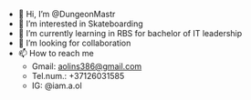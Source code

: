 - 👋 Hi, I’m @DungeonMastr
- 👀 I’m interested in Skateboarding
- 🌱 I’m currently learning in RBS for bachelor of IT leadership
- 💞️ I’m looking for collaboration
- 📫 How to reach me 
   - Gmail: aolins386@gmail.com 
   - Tel.num.: +37126031585 
   - IG: @iam.a.ol 
<!---
DungeonMastr/DungeonMastr is a ✨ special ✨ repository because its `README.md` (this file) appears on your GitHub profile.
You can click the Preview link to take a look at your changes.
--->

